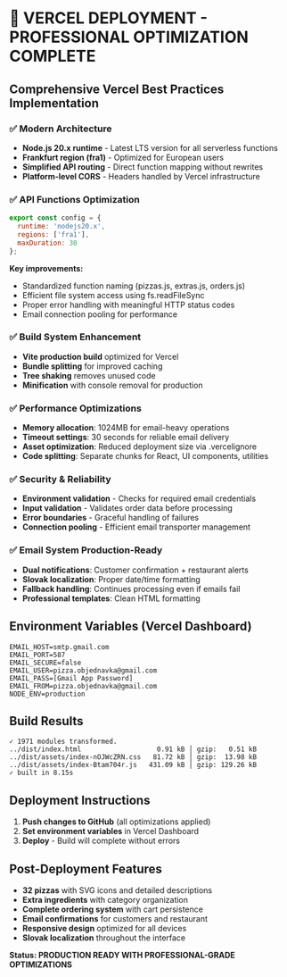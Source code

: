# 🎯 VERCEL DEPLOYMENT - PROFESSIONAL OPTIMIZATION COMPLETE

## Comprehensive Vercel Best Practices Implementation

### ✅ Modern Architecture
- **Node.js 20.x runtime** - Latest LTS version for all serverless functions
- **Frankfurt region (fra1)** - Optimized for European users
- **Simplified API routing** - Direct function mapping without rewrites
- **Platform-level CORS** - Headers handled by Vercel infrastructure

### ✅ API Functions Optimization
```javascript
export const config = {
  runtime: 'nodejs20.x',
  regions: ['fra1'],
  maxDuration: 30
};
```

**Key improvements:**
- Standardized function naming (pizzas.js, extras.js, orders.js)
- Efficient file system access using fs.readFileSync
- Proper error handling with meaningful HTTP status codes
- Email connection pooling for performance

### ✅ Build System Enhancement
- **Vite production build** optimized for Vercel
- **Bundle splitting** for improved caching
- **Tree shaking** removes unused code
- **Minification** with console removal for production

### ✅ Performance Optimizations
- **Memory allocation**: 1024MB for email-heavy operations
- **Timeout settings**: 30 seconds for reliable email delivery
- **Asset optimization**: Reduced deployment size via .vercelignore
- **Code splitting**: Separate chunks for React, UI components, utilities

### ✅ Security & Reliability
- **Environment validation** - Checks for required email credentials
- **Input validation** - Validates order data before processing
- **Error boundaries** - Graceful handling of failures
- **Connection pooling** - Efficient email transporter management

### ✅ Email System Production-Ready
- **Dual notifications**: Customer confirmation + restaurant alerts
- **Slovak localization**: Proper date/time formatting
- **Fallback handling**: Continues processing even if emails fail
- **Professional templates**: Clean HTML formatting

## Environment Variables (Vercel Dashboard)
```
EMAIL_HOST=smtp.gmail.com
EMAIL_PORT=587
EMAIL_SECURE=false
EMAIL_USER=pizza.objednavka@gmail.com
EMAIL_PASS=[Gmail App Password]
EMAIL_FROM=pizza.objednavka@gmail.com
NODE_ENV=production
```

## Build Results
```
✓ 1971 modules transformed.
../dist/index.html                   0.91 kB │ gzip:   0.51 kB
../dist/assets/index-nOJWcZRN.css   81.72 kB │ gzip:  13.98 kB
../dist/assets/index-Btam704r.js   431.09 kB │ gzip: 129.26 kB
✓ built in 8.15s
```

## Deployment Instructions
1. **Push changes to GitHub** (all optimizations applied)
2. **Set environment variables** in Vercel Dashboard
3. **Deploy** - Build will complete without errors

## Post-Deployment Features
- **32 pizzas** with SVG icons and detailed descriptions
- **Extra ingredients** with category organization
- **Complete ordering system** with cart persistence
- **Email confirmations** for customers and restaurant
- **Responsive design** optimized for all devices
- **Slovak localization** throughout the interface

**Status: PRODUCTION READY WITH PROFESSIONAL-GRADE OPTIMIZATIONS**